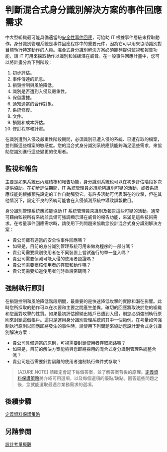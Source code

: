 
<properties
	pageTitle="Azure Active Directory 混合式身分識別設計考量 - 判斷事件回應需求|Microsoft Azure 需求 "
	description="判斷混合式身分識別解決方案的監視和報告功能，讓 IT 可用來採取動作以識別和減緩潛在威脅。"
	documentationCenter=""
	services="active-directory"
	authors="billmath"
	manager="stevenpo"
	editor=""/>

<tags
	ms.service="active-directory"
	ms.devlang="na"
	ms.topic="article"
    ms.tgt_pltfrm="na"
    ms.workload="identity" 
	ms.date="08/08/2016"
	ms.author="billmath"/>

# 判斷混合式身分識別解決方案的事件回應需求

中大型組織最可能具備適當的[安全性事件回應](https://technet.microsoft.com/library/cc700825.aspx)，可協助 IT 根據事件層級來採取動作。身分識別管理系統是事件回應程序中的重要元件，因為它可以用來協助識別對目標執行特定動作的人員。混合式身分識別解決方案必須能夠提供監視和報告功能，讓 IT 可用來採取動作以識別和減緩潛在威脅。在一般事件回應計畫中，您可以將計畫分為下列階段：

1.	初步評估。
2.	事件傳達的訊息。
3.	損毀控制與風險降低。
4.	識別是否遭到入侵及嚴重性。
5.	保留證據。
6.	通知適當的合作對象。
7.	系統修復。
8.	文件。
9.	損毀和成本評估。
10.	修訂程序和計畫。

在識別遭到入侵及嚴重性階段期間，必須識別已遭入侵的系統、已遭存取的檔案，並判斷這些檔案的敏感度。您的混合式身分識別系統應該能夠滿足這些需求，來協助您識別進行這些變更的使用者。

## 監視和報告
主要是如果系統已內建稽核和報告功能，身分識別系統也可以在初步評估階段多次提供協助。在初步評估期間，IT 系統管理員必須能夠識別可疑的活動，或者系統應該能夠根據預先設定的工作自動觸發它。有許多活動可代表潛在的攻擊，但在其他情況下，設定不良的系統可能會在入侵偵測系統中導致誤報數目。

身分識別管理系統應該能協助 IT 系統管理員來識別及報告這些可疑的活動。通常可藉由監視所有系統並具備可強調顯示潛在威脅的報告功能，來滿足這些技術需求。在考量事件回應需求時，請使用下列問題來協助您設計混合式身分識別解決方案：

- 貴公司擁有適當的安全性事件回應嗎？
 - 如果是，目前的身分識別管理系統可用來做為程序的一部分嗎？
- 貴公司需要識別使用者在不同裝置上嘗試進行的單一登入嗎？
- 貴公司需要偵測可能入侵的使用者認證嗎？
- 貴公司需要稽核使用者的存取和動作嗎？
- 貴公司需要知道使用者何時重設密碼嗎？

## 強制執行原則

在損毀控制和風險降低階段期間，最重要的是快速降低攻擊的實際和潛在影響。此時您所採取的動作可以在次要和主要之間產生差異。確切的回應將取決於您的組織和您面對攻擊的性質。如果最初評估歸納出帳戶已遭到入侵，則您必須強制執行原則來封鎖這個帳戶。這只是運用身分識別管理系統的其中一個範例。在考量如何強制執行原則以回應即將發生的事件時，請使用下列問題來協助您設計混合式身分識別解決方案：

- 貴公司具備適當的原則，可視需要封鎖使用者存取網路嗎？
 - 如果是，目前的解決方案能夠與您即將採用的混合式身分識別管理系統整合嗎？
- 貴公司是否需要針對隔離的使用者強制執行條件式存取？
 
>[AZURE.NOTE]
請確定會記下每個答案，並了解答案背後的原理。[定義資料保護策略](active-directory-hybrid-identity-design-considerations-data-protection-strategy.md)將介紹可用選項，以及每個選項的優點/缺點。回答這些問題之後，您就能選取最適合業務需求的選項。

## 後續步驟
[定義資料保護策略](active-directory-hybrid-identity-design-considerations-data-protection-strategy.md)

## 另請參閱
[設計考量概觀](active-directory-hybrid-identity-design-considerations-overview.md)

<!---HONumber=AcomDC_0810_2016------>